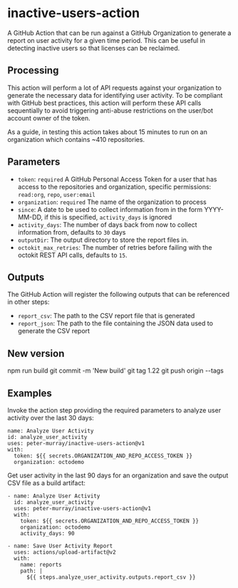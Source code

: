 # inactive-users-action

A GitHub Action that can be run against a GitHub Organization to generate a report on user activity for a given time 
period. This can be useful in detecting inactive users so that licenses can be reclaimed.

## Processing

This action will perform a lot of API requests against your organization to generate the necessary data for identifying
user activity. To be compliant with GitHub best practices, this action will perform these API calls sequentially to 
avoid triggering anti-abuse restrictions on the user/bot account owner of the token.

As a guide, in testing this action takes about 15 minutes to run on an organization which contains ~410 repositories.


## Parameters

* `token`: `required` A GitHub Personal Access Token for a user that has access to the repositories and organization, specific permissions: `read:org`, `repo`, `user:email` 
* `organization`: `required` The name of the organization to process
* `since`: A date to be used to collect information from in the form YYYY-MM-DD, if this is specified, `activity_days` is ignored
* `activity_days`: The number of days back from now to collect information from, defaults to `30` days
* `outputDir`: The output directory to store the report files in.
* `octokit_max_retries`: The number of retries before failing with the octokit REST API calls, defaults to `15`.

## Outputs

The GitHub Action will register the following outputs that can be referenced in other steps:

* `report_csv`: The path to the CSV report file that is generated
* `report_json`: The path to the file containing the JSON data used to generate the CSV report


## New version
npm run build
git commit -m 'New build'
git tag 1.22
git push origin --tags

## Examples

Invoke the action step providing the required parameters to analyze user activity over the last 30 days:

```
name: Analyze User Activity
id: analyze_user_activity
uses: peter-murray/inactive-users-action@v1
with:
  token: ${{ secrets.ORGANIZATION_AND_REPO_ACCESS_TOKEN }}
  organization: octodemo
```

Get user activity in the last 90 days for an organization and save the output CSV file as a build artifact:

```
- name: Analyze User Activity
  id: analyze_user_activity
  uses: peter-murray/inactive-users-action@v1
  with:
    token: ${{ secrets.ORGANIZATION_AND_REPO_ACCESS_TOKEN }}
    organization: octodemo
    activity_days: 90

- name: Save User Activity Report
  uses: actions/upload-artifact@v2
  with:
    name: reports
    path: |
      ${{ steps.analyze_user_activity.outputs.report_csv }}

```